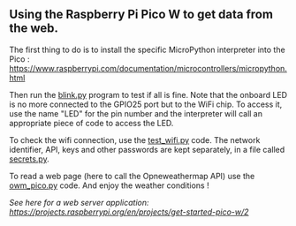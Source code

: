 ## Using the Raspberry Pi Pico W to get data from the web.

The first thing to do is to install the specific MicroPython interpreter into the Pico : https://www.raspberrypi.com/documentation/microcontrollers/micropython.html

Then run the [blink.py](blink.py) program to test if all is fine. Note that the onboard LED is no more connected to the GPIO25 port but to the WiFi chip. To access it, use the name "LED" for the pin number and the interpreter will call an appropriate piece of code to access the LED.

To check the wifi connection, use the [test_wifi.py](test_wifi.py) code. The network identifier, API, keys and other passwords are kept separately, in a file called [secrets.py](secrets.py).

To read a web page (here to call the Opneweathermap API) use the [owm_pico.py](owm_pico.py) code. And enjoy the weather conditions !

*See here for a web server application: https://projects.raspberrypi.org/en/projects/get-started-pico-w/2*
